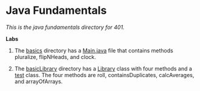 # Java Fundamentals

*This is the java fundamentals directory for 401.*

**Labs**
1. The [basics](./basics) directory has a [Main.java](./basics/Main.java) file that contains methods 
pluralize, flipNHeads, and clock.

2. The [basicLibrary](./basicLibrary) directory has a [Library](./basicLibrary/src/main/java/basicLibrary/Library.java) 
class with four methods and a [test](.basicLibrary/src/test/java/basicLibary/LibraryTest.java) class.
The four methods are roll, containsDuplicates, 
calcAverages, and arrayOfArrays.
